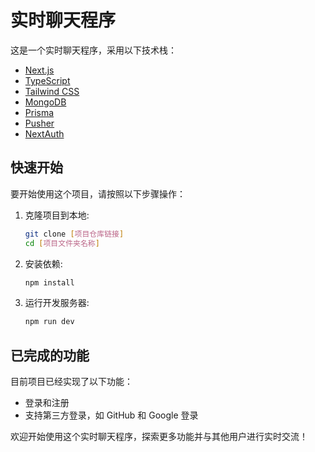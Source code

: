 
# 实时聊天程序

这是一个实时聊天程序，采用以下技术栈：

- [Next.js](https://nextjs.org) 
- [TypeScript](https://www.typescriptlang.org)
- [Tailwind CSS](https://tailwindcss.com)
- [MongoDB](https://www.mongodb.com)
- [Prisma](https://www.prisma.io)
- [Pusher](https://pusher.com)
- [NextAuth](https://next-auth.js.org)

## 快速开始

要开始使用这个项目，请按照以下步骤操作：

1. 克隆项目到本地:

   ```bash
   git clone [项目仓库链接]
   cd [项目文件夹名称]
   ```


2. 安装依赖:

   ```bash
   npm install
   ```

3. 运行开发服务器:

   ```bash
   npm run dev
   ```

## 已完成的功能

目前项目已经实现了以下功能：

- 登录和注册
- 支持第三方登录，如 GitHub 和 Google 登录

欢迎开始使用这个实时聊天程序，探索更多功能并与其他用户进行实时交流！

```

```
